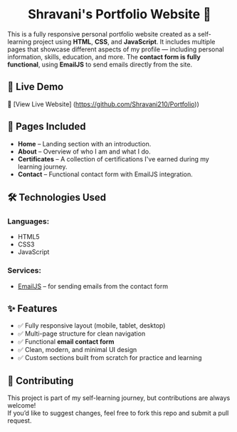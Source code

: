 <br>
<h1 align=center>
<span> Shravani's Portfolio Website 💼 </span>
</h1>

This is a fully responsive personal portfolio website created as a self-learning project using **HTML**, **CSS**, and **JavaScript**. It includes multiple pages that showcase different aspects of my profile — including personal information, skills, education, and more. The **contact form is fully functional**, using **EmailJS** to send emails directly from the site.


## 🚀 Live Demo

🔗 [View Live Website] (https://github.com/Shravani210/Portfolio))  


## 📄 Pages Included

- **Home** – Landing section with an introduction.
- **About** – Overview of who I am and what I do.
- **Certificates** – A collection of certifications I've earned during my learning journey.
- **Contact** – Functional contact form with EmailJS integration.


## 🛠️ Technologies Used

### Languages:
- HTML5  
- CSS3  
- JavaScript

### Services:
- [EmailJS](https://www.emailjs.com/) – for sending emails from the contact form

## ✨ Features

- ✅ Fully responsive layout (mobile, tablet, desktop)
- ✅ Multi-page structure for clean navigation
- ✅ Functional **email contact form**
- ✅ Clean, modern, and minimal UI design
- ✅ Custom sections built from scratch for practice and learning


## 🤝 Contributing

This project is part of my self-learning journey, but contributions are always welcome!  
If you’d like to suggest changes, feel free to fork this repo and submit a pull request.
